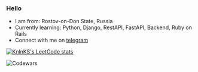 ### Hello
- I am from: Rostov-on-Don State, Russia
- Currently learning: Python, Django, RestAPI, FastAPI, Backend, Ruby on Rails
- Connect with me on [telegram](https://t.me/mchtcl)
  
[![KnlnKS's LeetCode stats](https://leetcode-stats-six.vercel.app/?username=synthematik&theme=dark)](https://github.com/KnlnKS/leetcode-stats)

![Codewars](https://github.r2v.ch/codewars?user=synthematik&theme=gradient)
